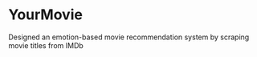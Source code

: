 # YourMovie
Designed an emotion-based movie recommendation system by scraping movie titles from IMDb
